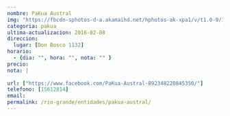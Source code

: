 ```yaml
---
nombre: PaKua Austral
img: "https://fbcdn-sphotos-d-a.akamaihd.net/hphotos-ak-xpa1/v/t1.0-9/11173363_892348397511999_9134968588734642512_n.png?oh=e504feae07e2ab291b44a35fab06c86c&oe=57B9283C&__gda__=1470605700_0f93f0ad141ceb3f24ee2a3e0df1c470"
categoria: pakua
ultima-actualizacion: 2016-02-08
direccion: 
  lugar: [Don Bosco 1132]
horario: 
  - {dia: "", hora: "", nota: "" }
precio: 
nota: | 
  
url: ["https://www.facebook.com/PaKua-Austral-892348220845350/"]
telefono: [15612814]
email: 
permalink: /rio-grande/entidades/pakua-austral/
---
```



